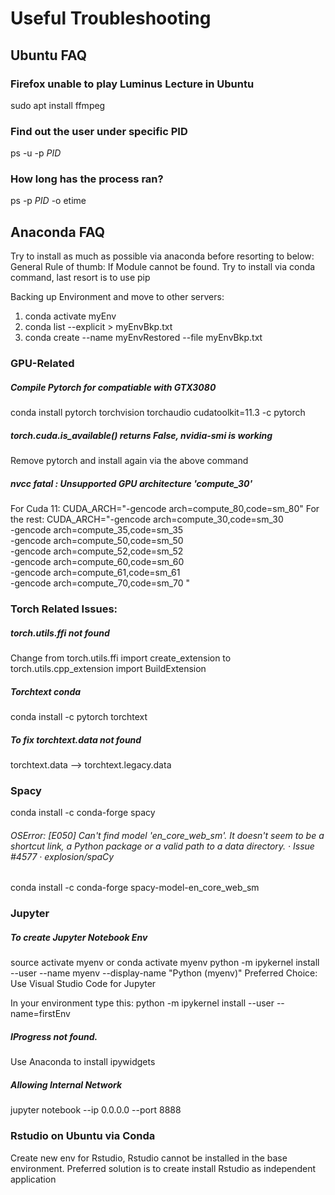 # Useful Troubleshooting
## Ubuntu FAQ
### Firefox unable to play Luminus Lecture in Ubuntu
sudo apt install ffmpeg
### Find out the user under specific PID
ps -u -p $PID$
### How long has the process ran?
ps -p $PID$ -o etime

## Anaconda FAQ
Try to install as much as possible via anaconda before resorting to below:
General Rule of thumb: If Module cannot be found. Try to install via conda command, last resort is to use pip

Backing up Environment and move to other servers:
1. conda activate myEnv
2. conda list --explicit > myEnvBkp.txt
3. conda create --name myEnvRestored --file myEnvBkp.txt

### GPU-Related
##### Compile Pytorch for compatiable with GTX3080
conda install pytorch torchvision torchaudio cudatoolkit=11.3 -c pytorch
##### torch.cuda.is_available() returns False, nvidia-smi is working
Remove pytorch and install again via the above command
##### nvcc fatal : Unsupported GPU architecture 'compute_30'
For Cuda 11:
CUDA_ARCH="-gencode arch=compute_80,code=sm_80"
For the rest:
CUDA_ARCH="-gencode arch=compute_30,code=sm_30 \
-gencode arch=compute_35,code=sm_35 \
-gencode arch=compute_50,code=sm_50 \
-gencode arch=compute_52,code=sm_52 \
-gencode arch=compute_60,code=sm_60 \
-gencode arch=compute_61,code=sm_61 \
-gencode arch=compute_70,code=sm_70 "
 
### Torch Related Issues:
##### torch.utils.ffi not found
Change from torch.utils.ffi import create_extension
to torch.utils.cpp_extension import BuildExtension

##### Torchtext conda
conda install -c pytorch torchtext 

##### To fix torchtext.data not found
torchtext.data --> torchtext.legacy.data

### Spacy
conda install -c conda-forge spacy
###### OSError: [E050] Can't find model 'en_core_web_sm'. It doesn't seem to be a shortcut link, a Python package or a valid path to a data directory. · Issue #4577 · explosion/spaCy
conda install -c conda-forge spacy-model-en_core_web_sm 

### Jupyter
##### To create Jupyter Notebook Env
source activate myenv or conda activate myenv
python -m ipykernel install --user --name myenv --display-name "Python (myenv)"
Preferred Choice: Use Visual Studio Code for Jupyter

In your environment type this:
python -m ipykernel install --user --name=firstEnv

##### IProgress not found.
Use Anaconda to install ipywidgets

##### Allowing Internal Network
jupyter notebook --ip 0.0.0.0 --port 8888


### Rstudio on Ubuntu via Conda
Create new env for Rstudio, Rstudio cannot be installed in the base environment. Preferred solution is to create install Rstudio as independent application

